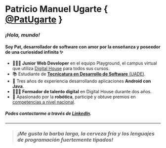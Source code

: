 # Patricio Manuel Ugarte { [@PatUgarte](https://github.com/PatUgarte) }
### _¡Hola, mundo!_ 
#### Soy Pat, desarrollador de software con amor por la enseñanza y poseedor de una curiosidad infinita ✨

- 👨🏻‍💻 **Junior Web Developer** en el equipo Playground, el campus virtual que utiliza [Digital House](https://www.digitalhouse.com/) para todos sus cursos.<br/>
- 📚 Estudiante de [**Tecnicatura en Desarrollo de Software** (UADE)](https://www.uade.edu.ar/facultad-de-ingenieria-y-ciencias-exactas/tecnicatura-universitaria-en-desarrollo-de-software/).<br/>
- 📱 Tres años de experiencia desarrollando aplicaciones **Android con Java**.<br/>
- 👨🏻‍🏫 **Formador de talento digital** en Digital House durante dos años.<br/>
- 🤖 Apasionado por la **robótica**, participé y obtuve premios en [competencias a nivel nacional](https://lnr-argentina.com.ar/).<br/>

##### Podes contactarme a través de [LinkedIn](https://www.linkedin.com/in/patugarte/).
<hr/>

> ### _¡Me gusta la barba larga, la cerveza fría y los lenguajes de programación fuertemente tipados!_
<!--
**PatUgarte/PatUgarte** is a ✨ _special_ ✨ repository because its `README.md` (this file) appears on your GitHub profile.

Here are some ideas to get you started:

- 🔭 I’m currently working on ...
- 🌱 I’m currently learning ...
- 👯 I’m looking to collaborate on ...
- 🤔 I’m looking for help with ...
- 💬 Ask me about ...
- 📫 How to reach me: ...
- 😄 Pronouns: ...
- ⚡ Fun fact: ...
-->
